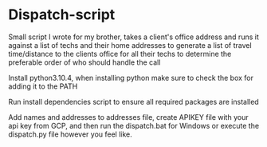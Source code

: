 # Dispatch-script
Small script I wrote for my brother, takes a client's office address and runs it against a list of techs and their home addresses to generate a list of travel time/distance to the clients office for all their techs to determine the preferable order of who should handle the call

Install python3.10.4, when installing python make sure to check the box for adding it to the PATH

Run install dependencies script to ensure all required packages are installed

Add names and addresses to addresses file, create APIKEY file with your api key from GCP, and then run the dispatch.bat for Windows or execute the dispatch.py file however you feel like.
